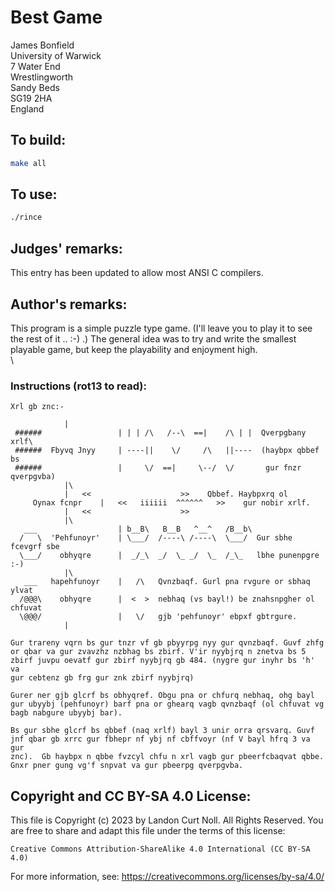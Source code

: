 # Best Game

James Bonfield\
University of Warwick\
7 Water End\
Wrestlingworth\
Sandy Beds\
SG19 2HA\
England


## To build:

```sh
make all
```


## To use:

```sh
./rince
```


## Judges' remarks:

This entry has been updated to allow most ANSI C compilers.


## Author's remarks:

This program is a simple puzzle type game. (I'll leave you to play
it to see the rest of it .. :-) .)  The general idea was to try and
write the smallest playable game, but keep the playability and
enjoyment high.\
\
### Instructions (rot13 to read):


    Xrl gb znc:-

			    |
     ######                 | | | /\   /--\  ==|    /\ | |  Qverpgbany xrlf\
     ######  Fbyvq Jnyy     | ----||    \/     /\   ||----  (haybpx qbbef bs
     ######                 |     \/  ==|     \--/  \/       gur fnzr qverpgvba)
			    |\
			    |   <<                    >>    Qbbef. Haybpxrq ol
	     Oynax fcnpr    |   <<   iiiiii  ^^^^^^   >>    gur nobir xrlf.
			    |   <<                    >>
			    |\
       ___                  | b__B\   B__B   ^__^   /B__b\
      /   \  'Pehfunoyr'    | \___/  /----\ /----\  \___/  Gur sbhe fcevgrf sbe
      \___/    obhyqre      |  _/_\  _/  \_ _/  \_  /_\_   lbhe punenpgre :-)
			    |\
       ___   hapehfunoyr    |   /\   Qvnzbaqf. Gurl pna rvgure or sbhaq ylvat
      /@@@\    obhyqre      |  <  >  nebhaq (vs bayl!) be znahsnpgher ol chfuvat
      \@@@/                 |   \/   gjb 'pehfunoyr' ebpxf gbtrgure.
			    |

    Gur trareny vqrn bs gur tnzr vf gb pbyyrpg nyy gur qvnzbaqf. Guvf zhfg
    or qbar va gur zvavzhz nzbhag bs zbirf. V'ir nyybjrq n znetva bs 5
    zbirf juvpu oevatf gur zbirf nyybjrq gb 484. (nygre gur inyhr bs 'h' va
    gur cebtenz gb frg gur znk zbirf nyybjrq)

    Gurer ner gjb glcrf bs obhyqref. Obgu pna or chfurq nebhaq, ohg bayl
    gur ubyybj (pehfunoyr) barf pna or ghearq vagb qvnzbaqf (ol chfuvat vg
    bagb nabgure ubyybj bar).

    Bs gur sbhe glcrf bs qbbef (naq xrlf) bayl 3 unir orra qrsvarq. Guvf
    jnf qbar gb xrrc gur fbhepr nf ybj nf cbffvoyr (nf V bayl hfrq 3 va gur
    znc).  Gb haybpx n qbbe fvzcyl chfu n xrl vagb gur pbeerfcbaqvat qbbe.
    Gnxr pner gung vg'f snpvat va gur pbeerpg qverpgvba.


## Copyright and CC BY-SA 4.0 License:

This file is Copyright (c) 2023 by Landon Curt Noll.  All Rights Reserved.
You are free to share and adapt this file under the terms of this license:

    Creative Commons Attribution-ShareAlike 4.0 International (CC BY-SA 4.0)

For more information, see: https://creativecommons.org/licenses/by-sa/4.0/
